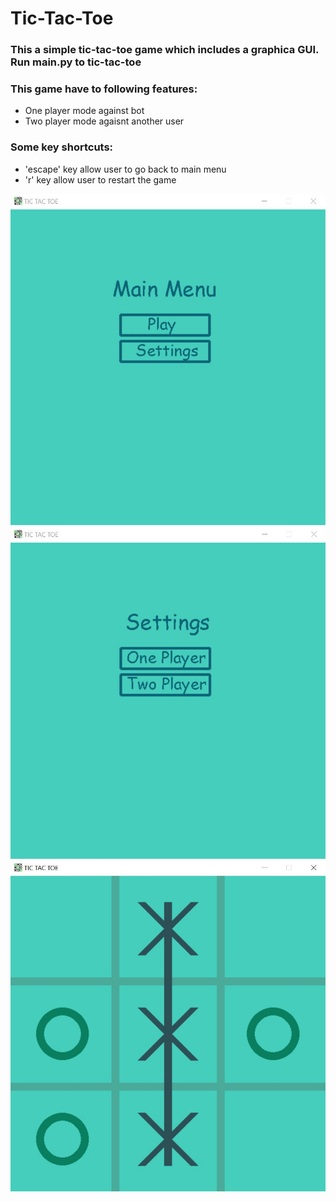 # Tic-Tac-Toe

### This a simple tic-tac-toe game which includes a graphica GUI. Run main.py to tic-tac-toe <br/>

### This game have to following features:
- One player mode against bot 
- Two player mode agaisnt another user

### Some key shortcuts:
- 'escape' key allow user to go back to main menu
- 'r' key allow user to restart the game 


<img src="images/main_menu.png"><br/>
<img src="images/setting_page.png"><br/>
<img src="images/winner.png"><br/>
